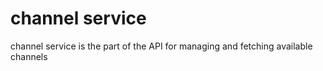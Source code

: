 # channel service

channel service is the part of the API for managing and fetching available channels
